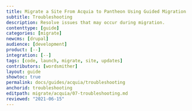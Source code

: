 ```yaml
---
title: Migrate a Site From Acquia to Pantheon Using Guided Migration
subtitle: Troubleshooting
description: Resolve issues that may occur during migration.
contenttype: [guide]
categories: [migrate]
newcms: [drupal]
audience: [development]
product: [--]
integration: [--]
tags: [code, launch, migrate, site, updates]
contributors: [wordsmither]
layout: guide
showtoc: true
permalink: docs/guides/acquia/troubleshooting
anchorid: troubleshooting
editpath: migrate/acquia/07-troubleshooting.md
reviewed: "2021-06-15"
---
```


<Partial file="migrate/troubleshooting-migrate-general.md" />
<Partial file="migrate/troubleshooting-drupal.md" />
